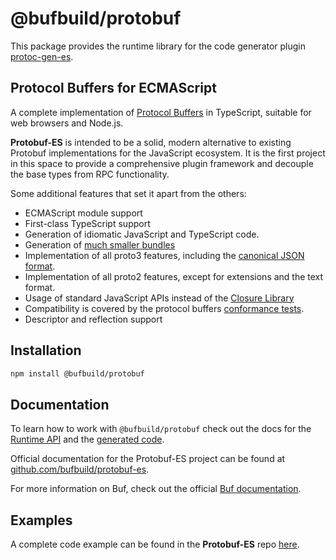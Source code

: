 # @bufbuild/protobuf

This package provides the runtime library for the code generator plugin
[protoc-gen-es](https://www.npmjs.com/package/@bufbuild/protoc-gen-es).

## Protocol Buffers for ECMAScript

A complete implementation of [Protocol Buffers](https://developers.google.com/protocol-buffers) in TypeScript,
suitable for web browsers and Node.js.

**Protobuf-ES** is intended to be a solid, modern alternative to existing Protobuf implementations for the JavaScript ecosystem.  It is the first project in this space to provide a comprehensive plugin framework and decouple the base types from RPC functionality.

Some additional features that set it apart from the others:

- ECMAScript module support
- First-class TypeScript support
- Generation of idiomatic JavaScript and TypeScript code.
- Generation of [much smaller bundles](https://github.com/bufbuild/protobuf-es/blob/main/packages/protobuf-bench)
- Implementation of all proto3 features, including the [canonical JSON format](https://developers.google.com/protocol-buffers/docs/proto3#json).
- Implementation of all proto2 features, except for extensions and the text format.  
- Usage of standard JavaScript APIs instead of the [Closure Library](http://googlecode.blogspot.com/2009/11/introducing-closure-tools.html)
- Compatibility is covered by the protocol buffers [conformance tests](https://github.com/bufbuild/protobuf-es/blob/main/packages/protobuf-conformance).
- Descriptor and reflection support

## Installation

```bash
npm install @bufbuild/protobuf
```

## Documentation

To learn how to work with `@bufbuild/protobuf` check out the docs for the [Runtime API](https://github.com/bufbuild/protobuf-es/blob/main/docs/runtime_api.md)
and the [generated code](https://github.com/bufbuild/protobuf-es/blob/main/docs/generated_code.md).

Official documentation for the Protobuf-ES project can be found at [github.com/bufbuild/protobuf-es](https://github.com/bufbuild/protobuf-es).

For more information on Buf, check out the official [Buf documentation](https://docs.buf.build/introduction).

## Examples

A complete code example can be found in the **Protobuf-ES** repo [here](https://github.com/bufbuild/protobuf-es/tree/main/packages/protobuf-example).

